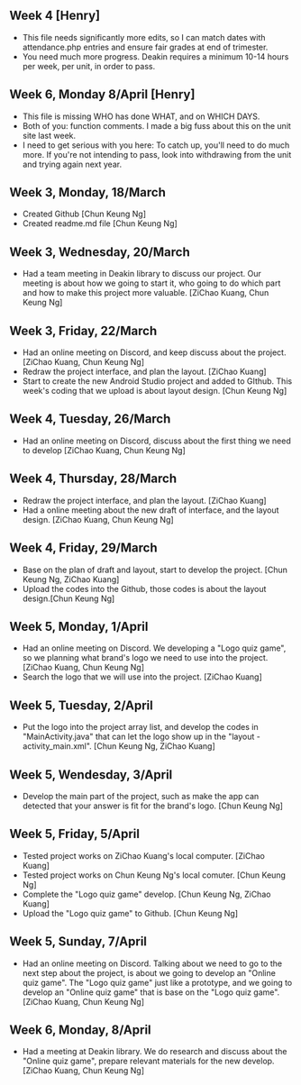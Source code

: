 ## Week 4 [Henry]
- This file needs significantly more edits, so I can match dates with attendance.php entries and ensure fair grades at end of trimester.
- You need much more progress. Deakin requires a minimum 10-14 hours per week, per unit, in order to pass.

## Week 6, Monday 8/April [Henry]
- This file is missing WHO has done WHAT, and on WHICH DAYS.
- Both of you: function comments. I made a big fuss about this on the unit site last week.
- I need to get serious with you here: To catch up, you'll need to do much more. If you're not intending to pass, look into withdrawing from the unit and trying again next year.

## Week 3, Monday, 18/March
- Created Github [Chun Keung Ng]
- Created readme.md file [Chun Keung Ng]

## Week 3, Wednesday, 20/March
- Had a team meeting in Deakin library to discuss our project. Our meeting is about how we going to start it, who going to do which part and how to make this project more valuable. [ZiChao Kuang, Chun Keung Ng]

## Week 3, Friday, 22/March
- Had an online meeting on Discord, and keep discuss about the project. [ZiChao Kuang, Chun Keung Ng]
- Redraw the project interface, and plan the layout. [ZiChao Kuang]
- Start to create the new Android Studio project and added to GIthub. This week's coding that we upload is about layout design. [Chun Keung Ng]

## Week 4, Tuesday, 26/March
- Had an online meeting on Discord, discuss about the first thing we need to develop [ZiChao Kuang, Chun Keung Ng]

## Week 4, Thursday, 28/March
- Redraw the project interface, and plan the layout. [ZiChao Kuang]
- Had a online meeting about the new draft of interface, and the layout design. [ZiChao Kuang, Chun Keung Ng]

## Week 4, Friday, 29/March
- Base on the plan of draft and layout, start to develop the project. [Chun Keung Ng, ZiChao Kuang]
- Upload the codes into the Github, those codes is about the layout design.[Chun Keung Ng]

## Week 5, Monday, 1/April
- Had an online meeting on Discord. We developing a "Logo quiz game", so we planning what brand's logo we need to use into the project. [ZiChao Kuang, Chun Keung Ng]
- Search the logo that we will use into the project. [ZiChao Kuang]

## Week 5, Tuesday, 2/April
- Put the logo into the project array list, and develop the codes in "MainActivity.java" that can let the logo show up in the "layout - activity_main.xml". [Chun Keung Ng, ZiChao Kuang]

## Week 5, Wendesday, 3/April
- Develop the main part of the project, such as make the app can detected that your answer is fit for the brand's logo. [Chun Keung Ng]

## Week 5, Friday, 5/April
- Tested project works on ZiChao Kuang's local computer. [ZiChao Kuang]
- Tested project works on Chun Keung Ng's local comuter. [Chun Keung Ng]
- Complete the "Logo quiz game" develop. [Chun Keung Ng, ZiChao Kuang]
- Upload the "Logo quiz game" to Github. [Chun Keung Ng]

## Week 5, Sunday, 7/April
- Had an online meeting on Discord. Talking about we need to go to the next step about the project, is about we going to develop an "Online quiz game". The "Logo quiz game" just like a prototype, and we going to develop an "Online quiz game" that is base on the "Logo quiz game". [ZiChao Kuang, Chun Keung Ng]

## Week 6, Monday, 8/April
- Had a meeting at Deakin library. We do research and discuss about the "Online quiz game", prepare relevant materials for the new develop. [ZiChao Kuang, Chun Keung Ng]
